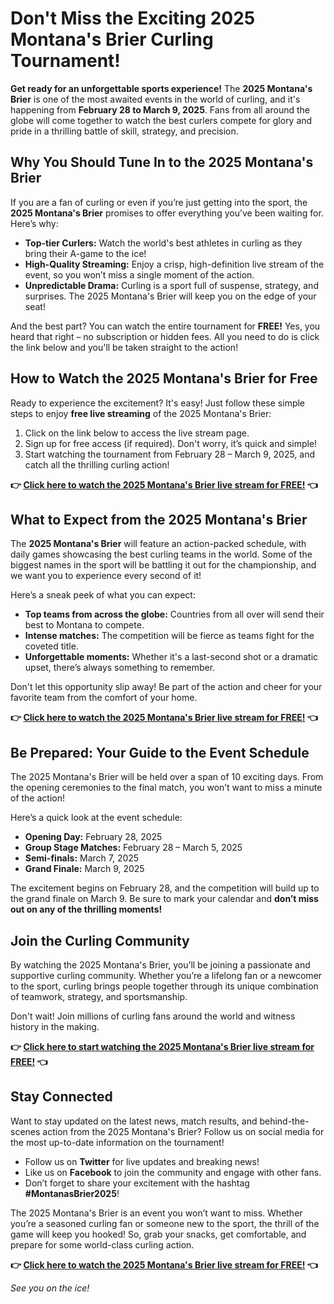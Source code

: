 # Don't Miss the Exciting 2025 Montana's Brier Curling Tournament!

**Get ready for an unforgettable sports experience!** The **2025 Montana's Brier** is one of the most awaited events in the world of curling, and it's happening from **February 28 to March 9, 2025**. Fans from all around the globe will come together to watch the best curlers compete for glory and pride in a thrilling battle of skill, strategy, and precision.

## Why You Should Tune In to the 2025 Montana's Brier

If you are a fan of curling or even if you’re just getting into the sport, the **2025 Montana's Brier** promises to offer everything you’ve been waiting for. Here’s why:

- **Top-tier Curlers:** Watch the world's best athletes in curling as they bring their A-game to the ice!
- **High-Quality Streaming:** Enjoy a crisp, high-definition live stream of the event, so you won’t miss a single moment of the action.
- **Unpredictable Drama:** Curling is a sport full of suspense, strategy, and surprises. The 2025 Montana's Brier will keep you on the edge of your seat!

And the best part? You can watch the entire tournament for **FREE!** Yes, you heard that right – no subscription or hidden fees. All you need to do is click the link below and you'll be taken straight to the action!

## How to Watch the 2025 Montana's Brier for Free

Ready to experience the excitement? It's easy! Just follow these simple steps to enjoy **free live streaming** of the 2025 Montana's Brier:

1. Click on the link below to access the live stream page.
2. Sign up for free access (if required). Don't worry, it’s quick and simple!
3. Start watching the tournament from February 28 – March 9, 2025, and catch all the thrilling curling action!

**👉 [Click here to watch the 2025 Montana's Brier live stream for FREE!](https://tinyurl.com/livestreamfreeo?st=2025montanasbrier&si=gh) 👈**

## What to Expect from the 2025 Montana's Brier

The **2025 Montana's Brier** will feature an action-packed schedule, with daily games showcasing the best curling teams in the world. Some of the biggest names in the sport will be battling it out for the championship, and we want you to experience every second of it!

Here’s a sneak peek of what you can expect:

- **Top teams from across the globe:** Countries from all over will send their best to Montana to compete.
- **Intense matches:** The competition will be fierce as teams fight for the coveted title.
- **Unforgettable moments:** Whether it's a last-second shot or a dramatic upset, there’s always something to remember.

Don't let this opportunity slip away! Be part of the action and cheer for your favorite team from the comfort of your home.

**👉 [Click here to watch the 2025 Montana's Brier live stream for FREE!](https://tinyurl.com/livestreamfreeo?st=2025montanasbrier&si=gh) 👈**

## Be Prepared: Your Guide to the Event Schedule

The 2025 Montana's Brier will be held over a span of 10 exciting days. From the opening ceremonies to the final match, you won’t want to miss a minute of the action!

Here’s a quick look at the event schedule:

- **Opening Day:** February 28, 2025
- **Group Stage Matches:** February 28 – March 5, 2025
- **Semi-finals:** March 7, 2025
- **Grand Finale:** March 9, 2025

The excitement begins on February 28, and the competition will build up to the grand finale on March 9. Be sure to mark your calendar and **don’t miss out on any of the thrilling moments!**

## Join the Curling Community

By watching the 2025 Montana's Brier, you’ll be joining a passionate and supportive curling community. Whether you’re a lifelong fan or a newcomer to the sport, curling brings people together through its unique combination of teamwork, strategy, and sportsmanship.

Don't wait! Join millions of curling fans around the world and witness history in the making.

**👉 [Click here to start watching the 2025 Montana's Brier live stream for FREE!](https://tinyurl.com/livestreamfreeo?st=2025montanasbrier&si=gh) 👈**

## Stay Connected

Want to stay updated on the latest news, match results, and behind-the-scenes action from the 2025 Montana's Brier? Follow us on social media for the most up-to-date information on the tournament!

- Follow us on **Twitter** for live updates and breaking news!
- Like us on **Facebook** to join the community and engage with other fans.
- Don’t forget to share your excitement with the hashtag **#MontanasBrier2025**!

The 2025 Montana's Brier is an event you won’t want to miss. Whether you’re a seasoned curling fan or someone new to the sport, the thrill of the game will keep you hooked! So, grab your snacks, get comfortable, and prepare for some world-class curling action.

**👉 [Click here to watch the 2025 Montana's Brier live stream for FREE!](https://tinyurl.com/livestreamfreeo?st=2025montanasbrier&si=gh) 👈**

_See you on the ice!_
